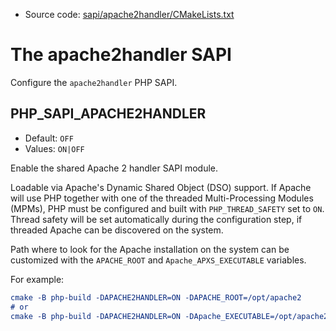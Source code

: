 <!-- This is auto-generated file. -->
* Source code: [sapi/apache2handler/CMakeLists.txt](https://github.com/petk/php-build-system/blob/master/cmake/sapi/apache2handler/CMakeLists.txt)

# The apache2handler SAPI

Configure the `apache2handler` PHP SAPI.

## PHP_SAPI_APACHE2HANDLER

* Default: `OFF`
* Values: `ON|OFF`

Enable the shared Apache 2 handler SAPI module.

Loadable via Apache's Dynamic Shared Object (DSO) support. If Apache will use
PHP together with one of the threaded Multi-Processing Modules (MPMs), PHP must
be configured and built with `PHP_THREAD_SAFETY` set to `ON`. Thread safety will
be set automatically during the configuration step, if threaded Apache can be
discovered on the system.

Path where to look for the Apache installation on the system can be customized
with the `APACHE_ROOT` and `Apache_APXS_EXECUTABLE` variables.

For example:

```cmake
cmake -B php-build -DAPACHE2HANDLER=ON -DAPACHE_ROOT=/opt/apache2
# or
cmake -B php-build -DAPACHE2HANDLER=ON -DApache_EXECUTABLE=/opt/apache2/bin/apxs
```
